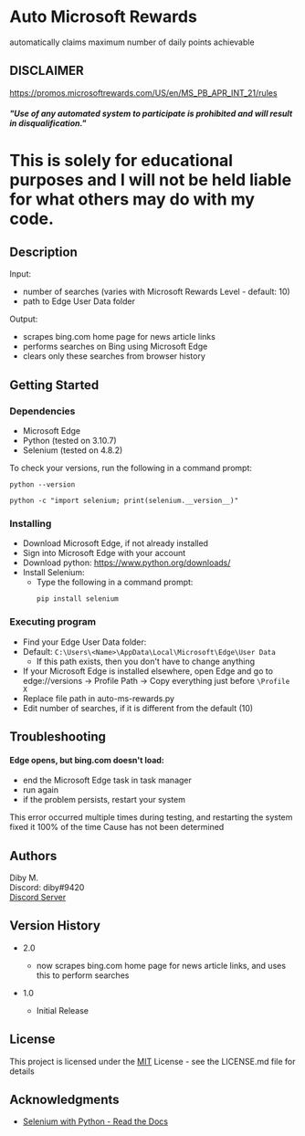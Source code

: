 # Auto Microsoft Rewards

automatically claims maximum number of daily points achievable

## DISCLAIMER

https://promos.microsoftrewards.com/US/en/MS_PB_APR_INT_21/rules
##### "Use of any automated system to participate is prohibited and will result in disqualification."

# This is solely for educational purposes and I will not be held liable for what others may do with my code.

## Description

Input: 
* number of searches (varies with Microsoft Rewards Level - default: 10)
* path to Edge User Data folder
 
Output:
* scrapes bing.com home page for news article links
* performs searches on Bing using Microsoft Edge
* clears only these searches from browser history 

## Getting Started

### Dependencies
* Microsoft Edge
* Python (tested on 3.10.7)
* Selenium (tested on 4.8.2)

To check your versions, run the following in a command prompt:
```
python --version
```
```
python -c "import selenium; print(selenium.__version__)"
```

### Installing
* Download Microsoft Edge, if not already installed
* Sign into Microsoft Edge with your account
* Download python: https://www.python.org/downloads/
* Install Selenium:
   * Type the following in a command prompt:
      ```
      pip install selenium
      ```

### Executing program

* Find your Edge User Data folder:
 * Default: ```C:\Users\<Name>\AppData\Local\Microsoft\Edge\User Data```
   * If this path exists, then you don't have to change anything
 * If your Microsoft Edge is installed elsewhere, open Edge and go to edge://versions -> Profile Path -> Copy everything just before ```\Profile X```
 * Replace file path in auto-ms-rewards.py
* Edit number of searches, if it is different from the default (10)

## Troubleshooting

#### Edge opens, but bing.com doesn't load:
 * end the Microsoft Edge task in task manager
 * run again
 * if the problem persists, restart your system
 
 This error occurred multiple times during testing, and restarting the system fixed it 100% of the time
 Cause has not been determined

## Authors

Diby M.  
Discord: diby#9420   
[Discord Server](https://discord.gg/frErDjHStx)

## Version History

* 2.0
    * now scrapes bing.com home page for news article links, and uses this to perform searches 

* 1.0
    * Initial Release

## License

This project is licensed under the [MIT](https://github.com/d1by/auto-ms-rewards/blob/6a0bbfe8c13ecc194c1bdafa27c86ce8c00dad7c/LICENSE) License - see the LICENSE.md file for details

## Acknowledgments

* [Selenium with Python - Read the Docs](https://selenium-python.readthedocs.io/)
